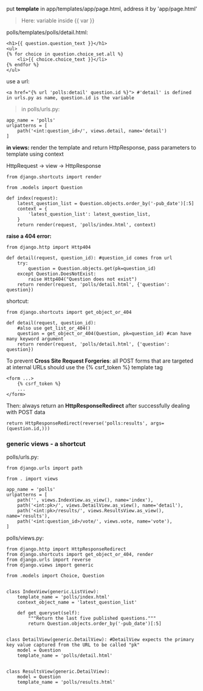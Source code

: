 put **template** in app/templates/app/page.html, address it by 'app/page.html'
> Here: variable inside {{ var }}

polls/templates/polls/detail.html:
```
<h1>{{ question.question_text }}</h1>
<ul>
{% for choice in question.choice_set.all %}
    <li>{{ choice.choice_text }}</li>
{% endfor %}
</ul>
```
use a url:
```
<a href="{% url 'polls:detail' question.id %}"> #'detail' is defined in urls.py as name, question.id is the variable
```
> in polls/urls.py:
```
app_name = 'polls'
urlpatterns = [
    path('<int:question_id>/', views.detail, name='detail')
]
```


**in views:** render the template and return HttpResponse, pass parameters to template using context

HttpRequest -> view -> HttpResponse
```
from django.shortcuts import render

from .models import Question

def index(request):
    latest_question_list = Question.objects.order_by('-pub_date')[:5]
    context = {
        'latest_question_list': latest_question_list,
    }
    return render(request, 'polls/index.html', context)
```

**raise a 404 error:**
```
from django.http import Http404

def detail(request, question_id): #question_id comes from url
    try:
        question = Question.objects.get(pk=question_id)
    except Question.DoesNotExist:
        raise Http404("Question does not exist")
    return render(request, 'polls/detail.html', {'question': question})
```
shortcut:
```
from django.shortcuts import get_object_or_404

def detail(request, question_id):
    #also use get_list_or_404()
    question = get_object_or_404(Question, pk=question_id) #can have many keyword argument
    return render(request, 'polls/detail.html', {'question': question})
```

To prevent **Cross Site Request Forgeries**: 
all POST forms that are targeted at internal URLs should use the {% csrf_token %} template tag
```
<form ...> 
    {% csrf_token %} 
    ... 
</form>
```
Then: always return an **HttpResponseRedirect** after successfully dealing with POST data
```
return HttpResponseRedirect(reverse('polls:results', args=(question.id,)))
```

### generic views - a shortcut
polls/urls.py:
```
from django.urls import path

from . import views

app_name = 'polls'
urlpatterns = [
    path('', views.IndexView.as_view(), name='index'),
    path('<int:pk>/', views.DetailView.as_view(), name='detail'),
    path('<int:pk>/results/', views.ResultsView.as_view(), name='results'),
    path('<int:question_id>/vote/', views.vote, name='vote'),
]
```

polls/views.py:
```
from django.http import HttpResponseRedirect
from django.shortcuts import get_object_or_404, render
from django.urls import reverse
from django.views import generic

from .models import Choice, Question


class IndexView(generic.ListView):
    template_name = 'polls/index.html'
    context_object_name = 'latest_question_list'

    def get_queryset(self):
        """Return the last five published questions."""
        return Question.objects.order_by('-pub_date')[:5]


class DetailView(generic.DetailView): #DetailView expects the primary key value captured from the URL to be called "pk"
    model = Question
    template_name = 'polls/detail.html'


class ResultsView(generic.DetailView):
    model = Question
    template_name = 'polls/results.html'
```
